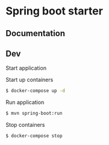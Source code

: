 # Spring boot starter


## Documentation

## Dev

Start application

Start up containers
```bash
$ docker-compose up -d
```

Run application
````bash
$ mvn spring-boot:run
````

Stop containers
````bash
$ docker-compose stop
````
